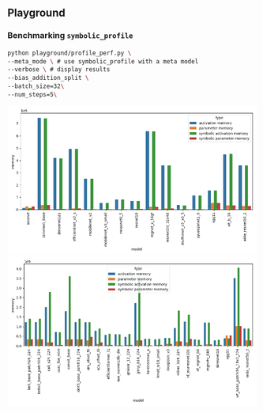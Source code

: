 ## Playground
### Benchmarking ``symbolic_profile``
```bash
python playground/profile_perf.py \
--meta_mode \ # use symbolic_profile with a meta model
--verbose \ # display results
--bias_addition_split \
--batch_size=32\
--num_steps=5\
```

![torchvision](./tm_models.png)
![timm](./tmm_models.png)
